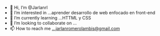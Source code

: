 - 👋 Hi, I’m @Jarlanrl
- 👀 I’m interested in ...aprender desarrollo de web enfocado en front-end
- 🌱 I’m currently learning ...HTTML y CSS
- 💞️ I’m looking to collaborate on ...
- 📫 How to reach me ...jarlanromerolambis@gmail.com

<!---
Jarlanrl/Jarlanrl is a ✨ special ✨ repository because its `README.md` (this file) appears on your GitHub profile.
You can click the Preview link to take a look at your changes.
--->
